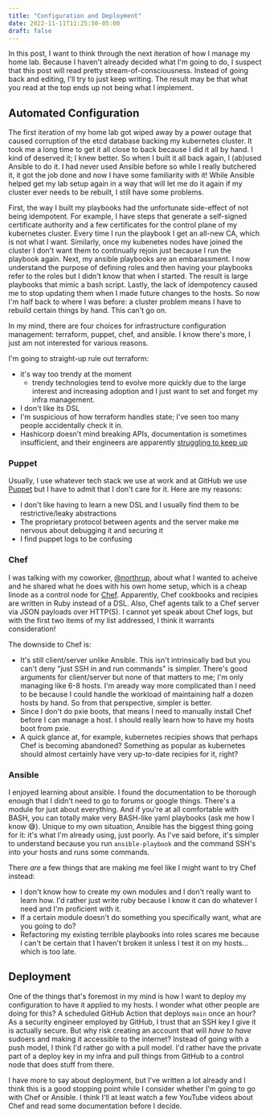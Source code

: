 ```yaml
---
title: "Configuration and Deployment"
date: 2022-11-11T11:25:50-05:00
draft: false
---
```

In this post, I want to think through the next iteration of how I manage my home lab. Because I haven't already
decided what I'm going to do, I suspect that this post will read pretty stream-of-consciousness. Instead of going back
and editing, I'll try to just keep writing. The result may be that what you read at the top ends up not being what I
implement.

## Automated Configuration
The first iteration of my home lab got wiped away by a power outage that caused corruption of the etcd database
backing my kubernetes cluster. It took me a long time to get it all close to back because I did it all by hand. I kind
of deserved it; I knew better. So when I built it all back again, I (ab)used Ansible to do it. I had never used
Ansible before so while I really butchered it, it got the job done and now I have some familiarity with it!
While Ansible helped get my lab setup again in a way that will let me do it again if my cluster ever needs to be
rebuilt, I still have some problems.

First, the way I built my playbooks had the unfortunate side-effect of not being idempotent. For example, I have steps
that generate a self-signed certificate authority and a few certificates for the control plane of my kubernetes
cluster. Every time I run the playbook I get an all-new CA, which is not what I want. Similarly, once my kubenetes
nodes have joined the cluster I don't want them to continually rejoin just because I run the playbook again. Next, my
ansible playbooks are an embarassment. I now understand the purpose of defining roles and then having your playbooks
refer to the roles but I didn't know that when I started. The result is large playbooks that mimic a bash script.
Lastly, the lack of idempotency caused me to stop updating them when I made future changes to the hosts. So now I'm
half back to where I was before: a cluster problem means I have to rebuild certain things by hand. This can't go on.

In my mind, there are four choices for infrastructure configuration management: terraform, puppet, chef, and ansible. I know there's more, I just am not interested for various reasons.

I'm going to straight-up rule out terraform:
- it's way too trendy at the moment
  - trendy technologies tend to evolve more quickly due to the large interest and increasing adoption and I just want
to set and forget my infra management.
- I don't like its DSL
- I'm suspicious of how terraform handles state; I've seen too many people accidentally check it in.
- Hashicorp doesn't mind breaking APIs, documentation is sometimes insufficient, and their engineers are apparently
[struggling to keep up](https://github.com/hashicorp/terraform/commit/6562466c32a8750d7a71a6cc6232e6b5a28fe13a)
 
### Puppet
Usually, I use whatever tech stack we use at work and at GitHub we use [Puppet](https://puppet.com) but I have to admit
that I don't care for it. Here are my reasons:
- I don't like having to learn a new DSL and I usually find them to be restrictive/leaky abstractions
- The proprietary protocol between agents and the server make me nervous about debugging it and securing it
- I find puppet logs to be confusing

### Chef
I was talking with my coworker, [@northrup](https://github.com/northrup), about what I wanted to acheive and he shared
what he does with his own home setup, which is a cheap linode as a control node for [Chef](https://www.chef.io).
Apparently, Chef cookbooks and recipies are written in Ruby instead of a DSL. Also, Chef agents talk to a Chef server
via JSON payloads over HTTP(S). I cannot yet speak about Chef logs, but with the first two items of my list addressed,
I think it warrants consideration!

The downside to Chef is:
- It's still client/server unlike Ansible. This isn't intrinsically bad but you can't deny "just SSH in and run
commands" is simpler. There's good arguments for client/server but none of that matters to me; I'm only managing like
6-8 hosts. I'm aready way more complicated than I need to be because I could handle the workload of maintaining half a
dozen hosts by hand. So from that perspective, simpler is better.
- Since I don't do pxie boots, that means I need to manually install Chef before I can manage a host. I should really
learn how to have my hosts boot from pxie.
- A quick glance at, for example, kubernetes recipies shows that perhaps Chef is becoming abandoned? Something as
popular as kubernetes should almost certainly have very up-to-date recipies for it, right?

### Ansible
I enjoyed learning about ansible. I found the documentation to be thorough enough that I didn't need to go to forums or
google things. There's a module for just about everything. And if you're at all comfortable with BASH, you can totally
make very BASH-like yaml playbooks (ask me how I know :sweat_smile:). Unique to my own situation, Ansible has the biggest thing going for it: it's what I'm already using, just poorly. As I've said before, it's simpler to understand because you run `ansible-playbook` and the command SSH's into your hosts and runs some commands.

There _are_ a few things that are making me feel like I might want to try Chef instead:
- I don't know how to create my own modules and I don't really want to learn how. I'd rather just write ruby because I
know it can do whatever I need and I'm proficient with it.
- If a certain module doesn't do something you specifically want, what are you going to do?
- Refactoring my existing terrible playbooks into roles scares me because I can't be certain that I haven't broken
it unless I test it on my hosts... which is too late.

## Deployment
One of the things that's foremost in my mind is how I want to deploy my configuration to have it applied to my hosts. I
wonder what other people are doing for this? A scheduled GitHub Action that deploys `main` once an hour? As a security
engineer employed by GitHub, I trust that an SSH key I give it is actually secure. But why risk creating an account
that will _have to have_ sudoers and making it accessible to the internet? Instead of going with a push model, I think
I'd rather go with a pull model. I'd rather have the private part of a deploy key in my infra and pull things from
GitHub to a control node that does stuff from there.

I have more to say about deployment, but I've written a lot already and I think this is a good stopping point while I
consider whether I'm going to go with Chef or Ansible. I think I'll at least watch a few YouTube videos about Chef and
read some documentation before I decide.

